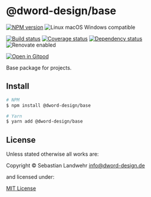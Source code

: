 <!-- TITLE/ -->
# @dword-design/base
<!-- /TITLE -->

<!-- BADGES/ -->
[![NPM version](https://img.shields.io/npm/v/@dword-design/base.svg)](https://npmjs.org/package/@dword-design/base)
![Linux macOS Windows compatible](https://img.shields.io/badge/os-linux%20%7C%C2%A0macos%20%7C%C2%A0windows-blue)

[![Build status](https://img.shields.io/github/workflow/status/dword-design/base/build)](https://github.com/dword-design/base/actions)
[![Coverage status](https://img.shields.io/coveralls/dword-design/base)](https://coveralls.io/github/dword-design/base)
[![Dependency status](https://img.shields.io/david/dword-design/base)](https://david-dm.org/dword-design/base)
![Renovate enabled](https://img.shields.io/badge/renovate-enabled-brightgreen)

[![Open in Gitpod](https://gitpod.io/button/open-in-gitpod.svg)](https://gitpod.io/#https://github.com/dword-design/base)
<!-- /BADGES -->

<!-- DESCRIPTION/ -->
Base package for projects.
<!-- /DESCRIPTION -->

<!-- INSTALL/ -->
## Install

```bash
# NPM
$ npm install @dword-design/base

# Yarn
$ yarn add @dword-design/base
```
<!-- /INSTALL -->

<!-- LICENSE/ -->
## License

Unless stated otherwise all works are:

Copyright &copy; Sebastian Landwehr <info@dword-design.de>

and licensed under:

[MIT License](https://opensource.org/licenses/MIT)
<!-- /LICENSE -->

